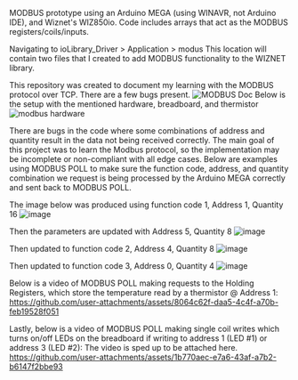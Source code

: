 MODBUS prototype using an Arduino MEGA (using WINAVR, not Arduino IDE), and Wiznet's WIZ850io. 
Code includes arrays that act as the MODBUS registers/coils/inputs.

Navigating to ioLibrary_Driver > Application > modus
This location will contain two files that I created to add MODBUS functionality to the WIZNET library.

This repository was created to document my learning with the MODBUS protocol over TCP. There are a few
bugs present.
![MODBUS Doc](https://github.com/user-attachments/assets/8f047334-e08b-4b00-a100-82f913a11f29)
Below is the setup with the mentioned hardware, breadboard, and thermistor
![modbus hardware](https://github.com/user-attachments/assets/3393ac07-8a13-4067-995e-3d5199eedd3d)

There are bugs in the code where some combinations of address and quantity result in the data not being received correctly. The main goal of this project was to learn the Modbus protocol, so the implementation may be incomplete or non-compliant with all edge cases. Below are examples using MODBUS POLL to make sure the function code, address, and quantity combination we request is being processed by the Arduino MEGA correctly and sent back to MODBUS POLL.

The image below was produced using function code 1, Address 1, Quantity 16
![image](https://github.com/user-attachments/assets/99f3d13c-db99-4b87-bf78-232de4212894)

Then the parameters are updated with Address 5, Quantity 8
![image](https://github.com/user-attachments/assets/da6c9ee0-743b-4f97-b765-48cb979c44c9)

Then updated to function code 2, Address 4, Quantity 8
![image](https://github.com/user-attachments/assets/b25fc05e-f43e-44ae-b701-fb8c602a6ef6)

Then updated to function code 3, Address 0, Quantity 4
![image](https://github.com/user-attachments/assets/a9859004-11f9-4596-91b6-eca549d884c2)

Below is a video of MODBUS POLL making requests to the Holding Registers, which store the temperature read by a thermistor @ Address 1:
https://github.com/user-attachments/assets/8064c62f-daa5-4c4f-a70b-feb19528f051

Lastly, below is a video of MODBUS POLL making single coil writes which turns on/off LEDs on the breadboard if writing to address 1 (LED #1) or address 3 (LED #2):
The video is sped up to be attached here. 
https://github.com/user-attachments/assets/1b770aec-e7a6-43af-a7b2-b6147f2bbe93

